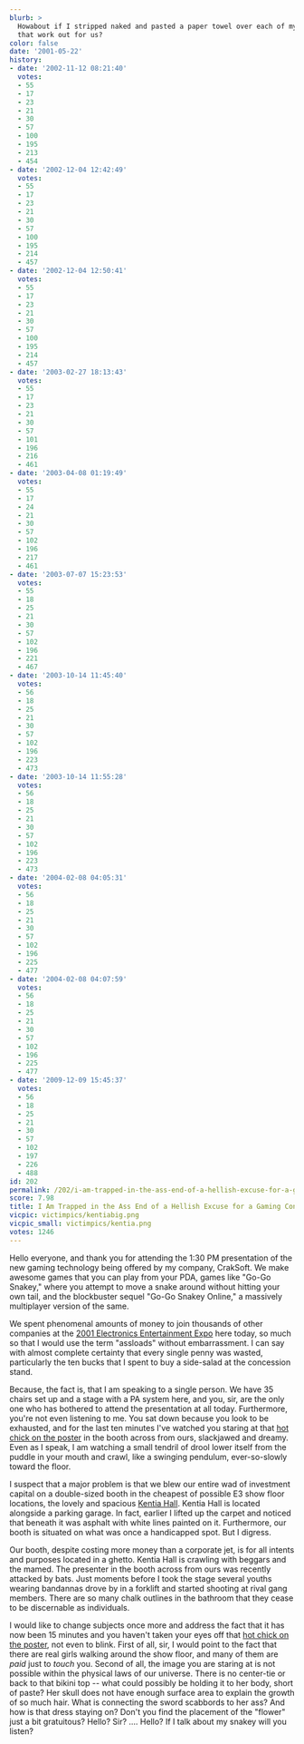 ```yaml
---
blurb: >
  Howabout if I stripped naked and pasted a paper towel over each of my nipples? Would
  that work out for us?
color: false
date: '2001-05-22'
history:
- date: '2002-11-12 08:21:40'
  votes:
  - 55
  - 17
  - 23
  - 21
  - 30
  - 57
  - 100
  - 195
  - 213
  - 454
- date: '2002-12-04 12:42:49'
  votes:
  - 55
  - 17
  - 23
  - 21
  - 30
  - 57
  - 100
  - 195
  - 214
  - 457
- date: '2002-12-04 12:50:41'
  votes:
  - 55
  - 17
  - 23
  - 21
  - 30
  - 57
  - 100
  - 195
  - 214
  - 457
- date: '2003-02-27 18:13:43'
  votes:
  - 55
  - 17
  - 23
  - 21
  - 30
  - 57
  - 101
  - 196
  - 216
  - 461
- date: '2003-04-08 01:19:49'
  votes:
  - 55
  - 17
  - 24
  - 21
  - 30
  - 57
  - 102
  - 196
  - 217
  - 461
- date: '2003-07-07 15:23:53'
  votes:
  - 55
  - 18
  - 25
  - 21
  - 30
  - 57
  - 102
  - 196
  - 221
  - 467
- date: '2003-10-14 11:45:40'
  votes:
  - 56
  - 18
  - 25
  - 21
  - 30
  - 57
  - 102
  - 196
  - 223
  - 473
- date: '2003-10-14 11:55:28'
  votes:
  - 56
  - 18
  - 25
  - 21
  - 30
  - 57
  - 102
  - 196
  - 223
  - 473
- date: '2004-02-08 04:05:31'
  votes:
  - 56
  - 18
  - 25
  - 21
  - 30
  - 57
  - 102
  - 196
  - 225
  - 477
- date: '2004-02-08 04:07:59'
  votes:
  - 56
  - 18
  - 25
  - 21
  - 30
  - 57
  - 102
  - 196
  - 225
  - 477
- date: '2009-12-09 15:45:37'
  votes:
  - 56
  - 18
  - 25
  - 21
  - 30
  - 57
  - 102
  - 197
  - 226
  - 488
id: 202
permalink: /202/i-am-trapped-in-the-ass-end-of-a-hellish-excuse-for-a-gaming-convention/
score: 7.98
title: I Am Trapped in the Ass End of a Hellish Excuse for a Gaming Convention
vicpic: victimpics/kentiabig.png
vicpic_small: victimpics/kentia.png
votes: 1246
---
```


Hello everyone, and thank you for attending the 1:30 PM presentation of
the new gaming technology being offered by my company, CrakSoft. We make
awesome games that you can play from your PDA, games like "Go-Go
Snakey," where you attempt to move a snake around without hitting your
own tail, and the blockbuster sequel "Go-Go Snakey Online," a massively
multiplayer version of the same.

We spent phenomenal amounts of money to join thousands of other
companies at the [2001 Electronics Entertainment
Expo](http://web.archive.org/web/20010522000000/http://gamespy.com/e3)
here today, so much so that I would use the term "assloads" without
embarrassment. I can say with almost complete certainty that every
single penny was wasted, particularly the ten bucks that I spent to buy
a side-salad at the concession stand.

Because, the fact is, that I am speaking to a single person. We have 35
chairs set up and a stage with a PA system here, and you, sir, are the
only one who has bothered to attend the presentation at all today.
Furthermore, you're not even listening to me. You sat down because you
look to be exhausted, and for the last ten minutes I've watched you
staring at that [hot chick on the
poster](/img//e3/pictures2/kentia/229_29.png) in the booth across from
ours, slackjawed and dreamy. Even as I speak, I am watching a small
tendril of drool lower itself from the puddle in your mouth and crawl,
like a swinging pendulum, ever-so-slowly toward the floor.

I suspect that a major problem is that we blew our entire wad of
investment capital on a double-sized booth in the cheapest of possible
E3 show floor locations, the lovely and spacious [Kentia
Hall](http://web.archive.org/web/20010522000000/http://www.gamespy.com/e3/pictures2/kentia/).
Kentia Hall is located alongside a parking garage. In fact, earlier I
lifted up the carpet and noticed that beneath it was asphalt with white
lines painted on it. Furthermore, our booth is situated on what was once
a handicapped spot. But I digress.

Our booth, despite costing more money than a corporate jet, is for all
intents and purposes located in a ghetto. Kentia Hall is crawling with
beggars and the mamed. The presenter in the booth across from ours was
recently attacked by bats. Just moments before I took the stage several
youths wearing bandannas drove by in a forklift and started shooting at
rival gang members. There are so many chalk outlines in the bathroom
that they cease to be discernable as individuals.

I would like to change subjects once more and address the fact that it
has now been 15 minutes and you haven't taken your eyes off that [hot
chick on the poster](/img//e3/pictures2/kentia/229_29.png), not even to
blink. First of all, sir, I would point to the fact that there are real
girls walking around the show floor, and many of them are *paid* just to
*touch* you. Second of all, the image you are staring at is not possible
within the physical laws of our universe. There is no center-tie or back
to that bikini top -- what could possibly be holding it to her body,
short of paste? Her skull does not have enough surface area to explain
the growth of so much hair. What is connecting the sword scabbords to
her ass? And how is that dress staying on? Don't you find the placement
of the "flower" just a bit gratuitous? Hello? Sir? .... Hello? If I talk
about my snakey will you listen?
